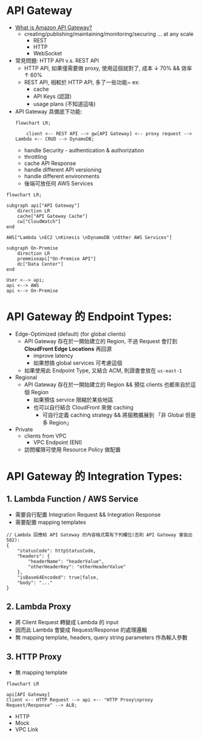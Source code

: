 
# API Gateway

- [What is Amazon API Gateway?](https://docs.aws.amazon.com/apigateway/latest/developerguide/welcome.html)
    - creating/publishing/maintaining/monitoring/securing ... at any scale
        - REST
        - HTTP
        - WebSocket
- 常見問題: HTTP API v.s. REST API
    - HTTP API, 如果僅需要做 proxy, 使用這個就對了, 成本 ↓ 70% && 效率 ↑ 60%
    - REST API, 相較於 HTTP API, 多了一些功能~ ex: 
        - cache
        - API Keys (認證)
        - usage plans (不知道這啥)
- API Gateway 具備底下功能:
    ```mermaid
    flowchart LR;

        client <-- REST API --> gw[API Gateway] <-- proxy request --> Lambda <-- CRUD --> DynamoDB;
    ```
    - handle Security - authentication & authorization
    - throttling
    - cache API Response
    - handle different API versioning
    - handle different environments
    - 後端可放任何 AWS Services

```mermaid
flowchart LR;

subgraph api["API Gateway"]
    direction LR
    cache["API Gateway Cache"]
    cw["CloudWatch"]
end

AWS["Lambda \nEC2 \nKinesis \nDynamoDB \nOther AWS Services"]

subgraph On-Premise
    direction LR
    premmiseapi["On-Premise API"]
    dc["Data Center"]
end

User <--> api;
api <--> AWS
api <--> On-Premise
```


# API Gateway 的 Endpoint Types:

- Edge-Optimized (default) (for global clients)
    - API Gateway 存在於一開始建立的 Region, 不過 Request 會打到 **CloudFront Edge Locations** 再回源
        - improve latency
        - 如果想搞 global services 可考慮這個
    - 如果使用此 Endpoint Type, 又結合 ACM, 則證書會放在 `us-east-1`
- Regional
    - API Gateway 存在於一開始建立的 Region && 預估 clients 也都來自於這個 Region
        - 如果預估 service 限縮於某些地區
        - 也可以自行結合 CloudFront 來做 caching
            - 可自行定義 caching strategy && 將服務擴展到 「非 Global 但是多 Region」
- Private
    - clients from VPC
        - VPC Endpoint (ENI)
    - 訪問權限可使用 Resource Policy 做配置


# API Gateway 的 Integration Types:

## 1. Lambda Function / AWS Service

- 需要自行配置 Integration Request && Integration Response
- 需要配置 mapping templates

```jsonc
// Lambda 回應給 API Gateway 的內容格式需有下列欄位(否則 API Gateway 會拋出 502):
{
    "statusCode": httpStatusCode,
    "headers": { 
        "headerName": "headerValue",
        "otherHeaderKey": "otherHeaderValue"
    },
    "isBase64Encoded": true|false,
    "body": "..."
}
```

## 2. Lambda Proxy

- 將 Client Request 轉變成 Lambda 的 input
- 因而此 Lambda 會變成 Request/Response 的處理邏輯
- 無 mapping template, headers, query string parameters 作為輸入參數


## 3. HTTP Proxy

- 無 mapping template
```mermaid
flowchart LR

api[API Gateway]
Client <-- HTTP Request --> api <-- "HTTP Proxy\nproxy Request/Response" --> ALB;
```
- HTTP
- Mock
- VPC Link
